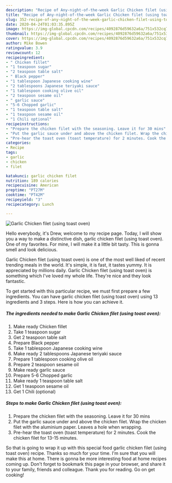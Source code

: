 ```yaml
---
description: "Recipe of Any-night-of-the-week Garlic Chicken filet (using toast oven)"
title: "Recipe of Any-night-of-the-week Garlic Chicken filet (using toast oven)"
slug: 352-recipe-of-any-night-of-the-week-garlic-chicken-filet-using-toast-oven
date: 2020-04-24T01:03:35.895Z
image: https://img-global.cpcdn.com/recipes/4092876d59632a6a/751x532cq70/garlic-chicken-filet-using-toast-oven-recipe-main-photo.jpg
thumbnail: https://img-global.cpcdn.com/recipes/4092876d59632a6a/751x532cq70/garlic-chicken-filet-using-toast-oven-recipe-main-photo.jpg
cover: https://img-global.cpcdn.com/recipes/4092876d59632a6a/751x532cq70/garlic-chicken-filet-using-toast-oven-recipe-main-photo.jpg
author: Mike Bowen
ratingvalue: 3.9
reviewcount: 12
recipeingredient:
- " Chicken fillet"
- "1 teaspoon sugar"
- "2 teaspoon table salt"
- " Black pepper"
- "1 tablespoon Japanese cooking wine"
- "2 tablespoons Japanese teriyaki sauce"
- "1 tablespoon cooking olive oil"
- "2 teaspoon sesame oil"
- " garlic sauce"
- "5-6 Chopped garlic"
- "1 teaspoon table salt"
- "1 teaspoon sesame oil"
- "1 Chili optional"
recipeinstructions:
- "Prepare the chicken filet with the seasoning. Leave it for 30 mins"
- "Put the garlic sauce under and above the chicken filet. Wrap the chicken filet with the aluminium paper. Leaves a hole when wrapping."
- "Pre-hear the toast oven (toast temperature) for 2 minutes. Cook the chicken filet for 13-15 minutes."
categories:
- Recipe
tags:
- garlic
- chicken
- filet

katakunci: garlic chicken filet 
nutrition: 189 calories
recipecuisine: American
preptime: "PT27M"
cooktime: "PT42M"
recipeyield: "3"
recipecategory: Lunch

---
```



![Garlic Chicken filet (using toast oven)](https://img-global.cpcdn.com/recipes/4092876d59632a6a/751x532cq70/garlic-chicken-filet-using-toast-oven-recipe-main-photo.jpg)

Hello everybody, it's Drew, welcome to my recipe page. Today, I will show you a way to make a distinctive dish, garlic chicken filet (using toast oven). One of my favorites. For mine, I will make it a little bit tasty. This is gonna smell and look delicious.



Garlic Chicken filet (using toast oven) is one of the most well liked of recent trending meals in the world. It's simple, it is fast, it tastes yummy. It is appreciated by millions daily. Garlic Chicken filet (using toast oven) is something which I've loved my whole life. They're nice and they look fantastic.


To get started with this particular recipe, we must first prepare a few ingredients. You can have garlic chicken filet (using toast oven) using 13 ingredients and 3 steps. Here is how you can achieve it.

<!--inarticleads1-->

##### The ingredients needed to make Garlic Chicken filet (using toast oven):

1. Make ready  Chicken fillet
1. Take 1 teaspoon sugar
1. Get 2 teaspoon table salt
1. Prepare  Black pepper
1. Take 1 tablespoon Japanese cooking wine
1. Make ready 2 tablespoons Japanese teriyaki sauce
1. Prepare 1 tablespoon cooking olive oil
1. Prepare 2 teaspoon sesame oil
1. Make ready  garlic sauce
1. Prepare 5-6 Chopped garlic
1. Make ready 1 teaspoon table salt
1. Get 1 teaspoon sesame oil
1. Get 1 Chili (optional)




<!--inarticleads2-->

##### Steps to make Garlic Chicken filet (using toast oven):

1. Prepare the chicken filet with the seasoning. Leave it for 30 mins
1. Put the garlic sauce under and above the chicken filet. Wrap the chicken filet with the aluminium paper. Leaves a hole when wrapping.
1. Pre-hear the toast oven (toast temperature) for 2 minutes. Cook the chicken filet for 13-15 minutes.




So that is going to wrap it up with this special food garlic chicken filet (using toast oven) recipe. Thanks so much for your time. I'm sure that you will make this at home. There is gonna be more interesting food at home recipes coming up. Don't forget to bookmark this page in your browser, and share it to your family, friends and colleague. Thank you for reading. Go on get cooking!
